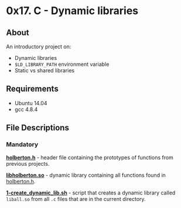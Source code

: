 # 0x17. C - Dynamic libraries
## About
An introductory project on:
- Dynamic libraries
- `$LD_LIBRARY_PATH` environment variable
- Static vs shared libraries
## Requirements
- Ubuntu 14.04
- gcc 4.8.4
## File Descriptions
### Mandatory
**[holberton.h](holberton.h)** - header file containing the prototypes of functions from previous projects.

**[libholberton.so](libholberton.so)** - dynamic library containing all functions found in [holberton.h](holberton.h).

**[1-create_dynamic_lib.sh](1-create_dynamic_lib.sh)** - script that creates a dynamic library called `liball.so` from all `.c` files that are in the current directory.
